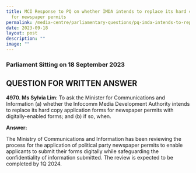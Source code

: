 ```yaml
---
title: MCI Response to PQ on whether IMDA intends to replace its hard copy forms
  for newspaper permits
permalink: /media-centre/parliamentary-questions/pq-imda-intends-to-replace-newspaper-permits-forms/
date: 2023-09-18
layout: post
description: ""
image: ""
---
```

### Parliament Sitting on 18 September 2023

QUESTION FOR WRITTEN ANSWER
---------------------------

**4970. Ms Sylvia Lim**: To ask the Minister for Communications and Information (a) whether the Infocomm Media Development Authority intends to replace its hard copy application forms for newspaper permits with digitally-enabled forms; and (b) if so, when.

**Answer:**

The Ministry of Communications and Information has been reviewing the process for the application of political party newspaper permits to enable applicants to submit their forms digitally while safeguarding the confidentiality of information submitted. The review is expected to be completed by 1Q 2024.